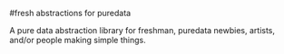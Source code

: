 #fresh abstractions for puredata

A pure data abstraction library for freshman, puredata newbies, artists, and/or people making simple things.